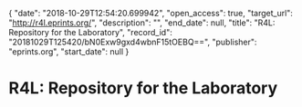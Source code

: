 {
  "date": "2018-10-29T12:54:20.699942", 
  "open_access": true, 
  "target_url": "http://r4l.eprints.org/", 
  "description": "", 
  "end_date": null, 
  "title": "R4L: Repository for the Laboratory", 
  "record_id": "20181029T125420/bN0Exw9gxd4wbnF15tOEBQ==", 
  "publisher": "eprints.org", 
  "start_date": null
}

# R4L: Repository for the Laboratory

